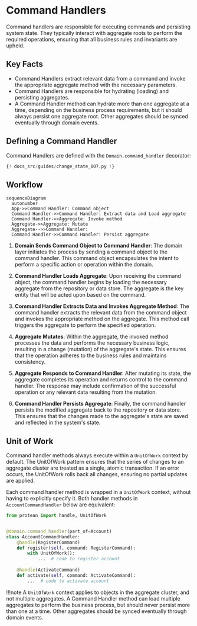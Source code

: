 # Command Handlers

Command handlers are responsible for executing commands and persisting system
state. They typically interact with aggregate roots to perform the required
operations, ensuring that all business rules and invariants are upheld.

## Key Facts

- Command Handlers extract relevant data from a command and invoke the
appropriate aggregate method with the necessary parameters.
- Command Handlers are responsible for hydrating (loading) and persisting
aggregates.
- A Command Handler method can hydrate more than one aggregate at a time,
depending on the business process requirements, but it should always persist
one aggregate root. Other aggregates should be synced eventually through
domain events.

## Defining a Command Handler

Command Handlers are defined with the `Domain.command_handler` decorator:

```python hl_lines="20-23 47-53"
{! docs_src/guides/change_state_007.py !}
```

## Workflow

```mermaid
sequenceDiagram
  autonumber
  App->>Command Handler: Command object
  Command Handler->>Command Handler: Extract data and Load aggregate
  Command Handler->>Aggregate: Invoke method
  Aggregate->>Aggregate: Mutate
  Aggregate-->>Command Handler: 
  Command Handler->>Command Handler: Persist aggregate
```

1. **Domain Sends Command Object to Command Handler**: The domain layer
initiates the process by sending a command object to the command handler.
This command object encapsulates the intent to perform a specific action or
operation within the domain.

1. **Command Handler Loads Aggregate**: Upon receiving the command object, the
command handler begins by loading the necessary aggregate from the repository
or data store. The aggregate is the key entity that will be acted upon based
on the command.

1. **Command Handler Extracts Data and Invokes Aggregate Method**: The command
handler extracts the relevant data from the command object and invokes the
appropriate method on the aggregate. This method call triggers the aggregate
to perform the specified operation.

1. **Aggregate Mutates**: Within the aggregate, the invoked method processes
the data and performs the necessary business logic, resulting in a change
(mutation) of the aggregate's state. This ensures that the operation adheres
to the business rules and maintains consistency.

1. **Aggregate Responds to Command Handler**: After mutating its state, the
aggregate completes its operation and returns control to the command handler.
The response may include confirmation of the successful operation or any
relevant data resulting from the mutation.

1. **Command Handler Persists Aggregate**: Finally, the command handler
persists the modified aggregate back to the repository or data store. This
ensures that the changes made to the aggregate's state are saved and reflected
in the system's state.

## Unit of Work

Command handler methods always execute within a `UnitOfWork` context by
default. The UnitOfWork pattern ensures that the series of changes to an
aggregate cluster are treated as a single, atomic transaction. If an error
occurs, the UnitOfWork rolls back all changes, ensuring no partial updates
are applied.

Each command handler method is wrapped in a `UnitOfWork` context, without
having to explicitly specify it. Both handler methods in
`AccountCommandHandler` below are equivalent:

```python hl_lines="8"
from protean import handle, UnitOfWork


@domain.command_handler(part_of=Account)
class AccountCommandHandler:
    @handle(RegisterCommand)
    def register(self, command: RegisterCommand):
        with UnitOfWork():
            ...  # code to register account
    
    @handle(ActivateCommand)
    def activate(self, command: ActivateCommand):
        ...  # code to activate account
```

!!!note
    A `UnitOfWork` context applies to objects in the aggregate cluster,
    and not multiple aggregates. A Command Handler method can load multiple
    aggregates to perform the business process, but should never persist more
    than one at a time. Other aggregates should be synced eventually through
    domain events.